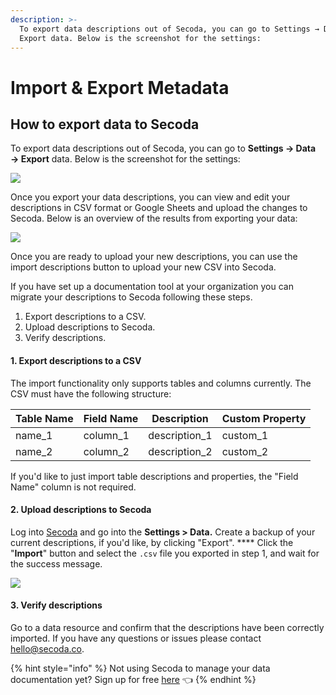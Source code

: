 ```yaml
---
description: >-
  To export data descriptions out of Secoda, you can go to Settings → Data →
  Export data. Below is the screenshot for the settings:
---
```


# Import & Export Metadata

## **How to export data to Secoda** <a href="#h_3a4bfd6458" id="h_3a4bfd6458"></a>

To export data descriptions out of Secoda, you can go to **Settings → Data → Export** data. Below is the screenshot for the settings:

![](https://downloads.intercomcdn.com/i/o/479023790/087180613e872cdfea7575be/image.png)

Once you export your data descriptions, you can view and edit your descriptions in CSV format or Google Sheets and upload the changes to Secoda. Below is an overview of the results from exporting your data:

![](https://downloads.intercomcdn.com/i/o/479024560/e11a327cdeaf2b0a6b454c94/image.png)

Once you are ready to upload your new descriptions, you can use the import descriptions button to upload your new CSV into Secoda.

If you have set up a documentation tool at your organization you can migrate your descriptions to Secoda following these steps.

1. Export descriptions to a CSV.
2. Upload descriptions to Secoda.
3. Verify descriptions.

#### 1. Export descriptions to a CSV <a href="#h_da2aba5589" id="h_da2aba5589"></a>

The import functionality only supports tables and columns currently. The CSV must have the following structure:

| **Table Name** | **Field Name** | **Description** | **Custom Property** |
| -------------- | -------------- | --------------- | ------------------- |
| name\_1        | column\_1      | description\_1  | custom\_1           |
| name\_2        | column\_2      | description\_2  | custom\_2           |

If you'd like to just import table descriptions and properties, the "Field Name" column is not required.

#### 2. Upload descriptions to Secoda <a href="#h_1114a0b4bd" id="h_1114a0b4bd"></a>

Log into [Secoda](https://app.secoda.co) and go into the **Settings > Data.** Create a backup of your current descriptions, if you'd like, by clicking "Export". \*\*\*\* Click the "**Import**" button and select the `.csv` file you exported in step 1, and wait for the success message.

![](https://downloads.intercomcdn.com/i/o/476467923/871c34f704da3d8948de7707/image.png)

#### 3. Verify descriptions <a href="#h_47949f1af3" id="h_47949f1af3"></a>

Go to a data resource and confirm that the descriptions have been correctly imported. If you have any questions or issues please contact [hello@secoda.co](mailto:hello@secoda.co).

{% hint style="info" %}
Not using Secoda to manage your data documentation yet? Sign up for free [here](http://app.secoda.co/) 👈
{% endhint %}
